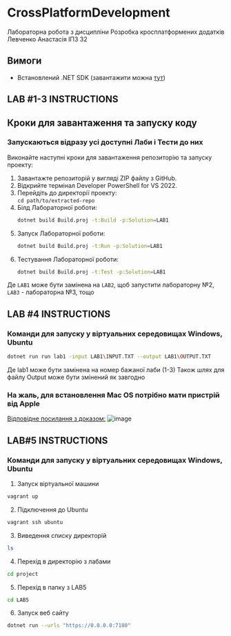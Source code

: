# CrossPlatformDevelopment  
Лабораторна робота з дисципліни Розробка кросплатформених додатків  
Левченко Анастасія ІПЗ 32  

## Вимоги
- Встановлений .NET SDK (завантажити можна [тут](https://dotnet.microsoft.com/download))

## LAB #1-3 INSTRUCTIONS

## Кроки для завантаження та запуску коду
### Запускаються відразу усі доступні Лаби і Тести до них
Виконайте наступні кроки для завантаження репозиторію та запуску проекту:
1. Завантажте репозиторій у вигляді ZIP файлу з GitHub.
2. Відкрийте термінал Developer PowerShell for VS 2022.
3. Перейдіть до директорії проекту:  
   `cd path/to/extracted-repo`
4. Білд Лабораторної роботи:
   ```bash
   dotnet build Build.proj -t:Build -p:Solution=LAB1
   ```
5. Запуск Лабораторної роботи:  
   ```bash
   dotnet build Build.proj -t:Run -p:Solution=LAB1
   ```
6. Тестування Лабораторної роботи:
   ```bash
   dotnet build Build.proj -t:Test -p:Solution=LAB1
   ```
Де `LAB1` може бути замінена на `LAB2`, щоб запустити лабораторну №2, `LAB3` - лабораторна №3, тощо

## LAB #4 INSTRUCTIONS
### Команди для запуску у віртуальних середовищах Windows, Ubuntu
```bash
dotnet run run lab1 -input LAB1\INPUT.TXT --output LAB1\OUTPUT.TXT
```
Де lab1 може бути замінена на номер бажаної лаби (1-3)
Також шлях для файлу Output може бути змінений як завгодно 

### На жаль, для встановлення Mac OS потрібно мати пристрій від Apple
[Відповідне посилання з доказом:](https://forums.virtualbox.org/viewtopic.php?f=6&t=92649)
![image](https://github.com/user-attachments/assets/455c9876-82d3-4182-a14e-33d40122b244)

## LAB#5 INSTRUCTIONS
### Команди для запуску у віртуальних середовищах Windows, Ubuntu
1. Запуск віртуальної машини
```bash
vagrant up
```
2. Підключення до Ubuntu
```bash
vagrant ssh ubuntu
```
3. Виведення списку директорій
```bash
ls
```
4. Перехід в директорію з лабами
```bash
cd project
```
5. Перехід в папку з LAB5
```bash
cd LAB5
```
6. Запуск веб сайту
```bash
dotnet run --urls "https://0.0.0.0:7180"
```

